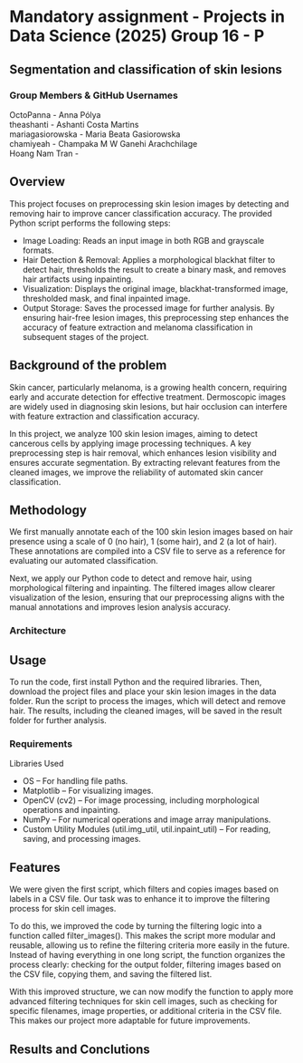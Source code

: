 # Mandatory assignment - Projects in Data Science (2025) Group 16 - P

## Segmentation and classification of skin lesions


### Group  Members & GitHub Usernames

OctoPanna - Anna Pólya <br>
theashanti - Ashanti Costa Martins <br>
mariagasiorowska - Maria Beata Gasiorowska <br>
chamiyeah - Champaka M W Ganehi Arachchilage <br>
Hoang Nam Tran - <br>

## Overview
This project focuses on preprocessing skin lesion images by detecting and removing hair to improve cancer classification accuracy. The provided Python script performs the following steps:
- Image Loading: Reads an input image in both RGB and grayscale formats.
- Hair Detection & Removal: Applies a morphological blackhat filter to detect hair, thresholds the result to create a binary mask, and removes hair artifacts using inpainting.
- Visualization: Displays the original image, blackhat-transformed image, thresholded mask, and final inpainted image.
- Output Storage: Saves the processed image for further analysis.
By ensuring hair-free lesion images, this preprocessing step enhances the accuracy of feature extraction and melanoma classification in subsequent stages of the project.

## Background of the problem <br>
Skin cancer, particularly melanoma, is a growing health concern, requiring early and accurate detection for effective treatment. Dermoscopic images are widely used in diagnosing skin lesions, but hair occlusion can interfere with feature extraction and classification accuracy.

In this project, we analyze 100 skin lesion images, aiming to detect cancerous cells by applying image processing techniques. A key preprocessing step is hair removal, which enhances lesion visibility and ensures accurate segmentation. By extracting relevant features from the cleaned images, we improve the reliability of automated skin cancer classification.

## Methodology 
We first manually annotate each of the 100 skin lesion images based on hair presence using a scale of 0 (no hair), 1 (some hair), and 2 (a lot of hair). These annotations are compiled into a CSV file to serve as a reference for evaluating our automated classification.

Next, we apply our Python code to detect and remove hair, using morphological filtering and inpainting. The filtered images allow clearer visualization of the lesion, ensuring that our preprocessing aligns with the manual annotations and improves lesion analysis accuracy.
### Architecture <br>

## Usage
To run the code, first install Python and the required libraries. Then, download the project files and place your skin lesion images in the data folder. Run the script to process the images, which will detect and remove hair. The results, including the cleaned images, will be saved in the result folder for further analysis.
### Requirements <br>
Libraries Used
* OS – For handling file paths.
* Matplotlib – For visualizing images.
* OpenCV (cv2) – For image processing, including morphological operations and inpainting.
* NumPy – For numerical operations and image array manipulations.
* Custom Utility Modules (util.img_util, util.inpaint_util) – For reading, saving, and processing images.

## Features
We were given the first script, which filters and copies images based on labels in a CSV file. Our task was to enhance it to improve the filtering process for skin cell images.

To do this, we improved the code by turning the filtering logic into a function called filter_images(). This makes the script more modular and reusable, allowing us to refine the filtering criteria more easily in the future. Instead of having everything in one long script, the function organizes the process clearly: checking for the output folder, filtering images based on the CSV file, copying them, and saving the filtered list.

With this improved structure, we can now modify the function to apply more advanced filtering techniques for skin cell images, such as checking for specific filenames, image properties, or additional criteria in the CSV file. This makes our project more adaptable for future improvements.
## Results and Conclutions 







